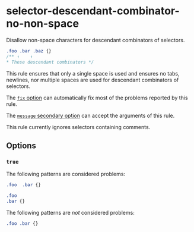 # selector-descendant-combinator-no-non-space

Disallow non-space characters for descendant combinators of selectors.

```css
.foo .bar .baz {}
/** ↑    ↑
* These descendant combinators */
```

This rule ensures that only a single space is used and ensures no tabs, newlines, nor multiple spaces are used for descendant combinators of selectors.

The [`fix` option](https://stylelint.io/user-guide/options#fix) can automatically fix most of the problems reported by this rule.

The [`message` secondary option](https://stylelint.io/user-guide/configure/#message) can accept the arguments of this rule.

This rule currently ignores selectors containing comments.

## Options

### `true`

The following patterns are considered problems:

```css
.foo  .bar {}
```

```css
.foo
.bar {}
```

The following patterns are _not_ considered problems:

```css
.foo .bar {}
```
